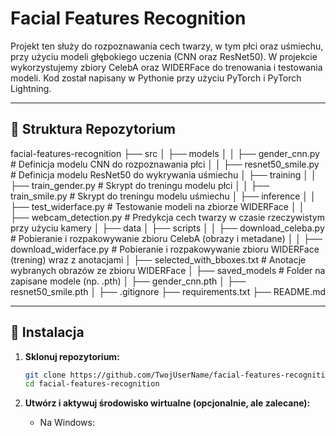 # Facial Features Recognition

Projekt ten służy do rozpoznawania cech twarzy, w tym płci oraz uśmiechu, przy użyciu modeli głębokiego uczenia (CNN oraz ResNet50). W projekcie wykorzystujemy zbiory CelebA oraz WIDERFace do trenowania i testowania modeli. Kod został napisany w Pythonie przy użyciu PyTorch i PyTorch Lightning.

---

## 📂 Struktura Repozytorium

facial-features-recognition
├── src  │ ├── models  │ │ ├── gender_cnn.py # Definicja modelu CNN do rozpoznawania płci
│ │ ├── resnet50_smile.py # Definicja modelu ResNet50 do wykrywania uśmiechu
│ ├── training
│ │ ├── train_gender.py # Skrypt do treningu modelu płci
│ │ ├── train_smile.py # Skrypt do treningu modelu uśmiechu
│ ├── inference
│ │ ├── test_widerface.py # Testowanie modeli na zbiorze WIDERFace
│ │ ├── webcam_detection.py # Predykcja cech twarzy w czasie rzeczywistym przy użyciu kamery
│
├── data
│ ├── scripts
│ │ ├── download_celeba.py # Pobieranie i rozpakowywanie zbioru CelebA (obrazy i metadane)
│ │ ├── download_widerface.py # Pobieranie i rozpakowywanie zbioru WIDERFace (trening) wraz z anotacjami
│ ├── selected_with_bboxes.txt # Anotacje wybranych obrazów ze zbioru WIDERFace
│
├── saved_models # Folder na zapisane modele (np. .pth)
│ ├── gender_cnn.pth
│ ├── resnet50_smile.pth
│
├── .gitignore
├── requirements.txt
├── README.md

---

## 🚀 Instalacja

1. **Sklonuj repozytorium:**

   ```bash
   git clone https://github.com/TwojUserName/facial-features-recognition.git
   cd facial-features-recognition

2. **Utwórz i aktywuj środowisko wirtualne (opcjonalnie, ale zalecane):**
   - Na Windows:

